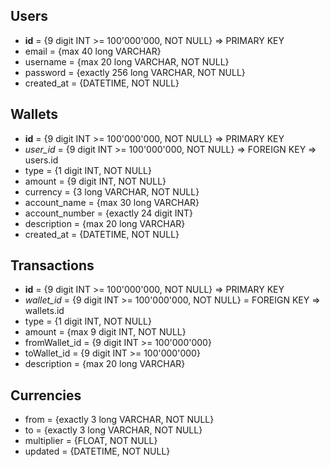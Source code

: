 ## Users
   - **id** = {9 digit INT >= 100'000'000, NOT NULL} => PRIMARY KEY
   - email = {max 40 long VARCHAR}
   - username = {max 20 long VARCHAR, NOT NULL}
   - password = {exactly 256 long VARCHAR, NOT NULL}
   - created_at = {DATETIME, NOT NULL}

## Wallets
  - **id** = {9 digit INT >= 100'000'000, NOT NULL} => PRIMARY KEY
  - *user_id* = {9 digit INT >= 100'000'000, NOT NULL} => FOREIGN KEY => users.id
  - type = {1 digit INT, NOT NULL}
  - amount = {9 digit INT, NOT NULL}
  - currency = {3 long VARCHAR, NOT NULL}
  - account_name = {max 30 long VARCHAR}
  - account_number = {exactly 24 digit INT}
  - description = {max 20 long VARCHAR}
  - created_at = {DATETIME, NOT NULL}

## Transactions
  - **id** = {9 digit INT >= 100'000'000, NOT NULL} => PRIMARY KEY
  - *wallet_id* = {9 digit INT >= 100'000'000, NOT NULL} = FOREIGN KEY => wallets.id
  - type = {1 digit INT, NOT NULL}
  - amount = {max 9 digit INT, NOT NULL}
  - fromWallet_id = {9 digit INT >= 100'000'000}
  - toWallet_id = {9 digit INT >= 100'000'000}
  - description = {max 20 long VARCHAR}

## Currencies
  - from = {exactly 3 long VARCHAR, NOT NULL}
  - to = {exactly 3 long VARCHAR, NOT NULL}
  - multiplier = {FLOAT, NOT NULL}
  - updated = {DATETIME, NOT NULL}